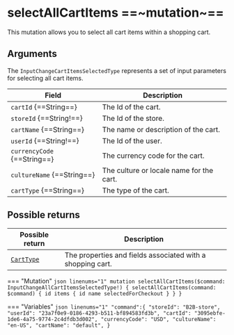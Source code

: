 # selectAllCartItems ==~mutation~==

This mutation allows you to select all cart items within a shopping cart.

## Arguments

The `InputChangeCartItemsSelectedType` represents a set of input parameters for selecting all cart items. 

| Field                            | Description                                                          |
|----------------------------------|----------------------------------------------------------------------|
| `cartId` {==String==}            | The Id of the cart.                                                  |
| `storeId` {==String!==}          | The Id of the store.                                                 |
| `cartName` {==String==}          | The name or description of the cart.                                 |
| `userId` {==String!==}           | The Id of the user.                                                  |
| `currencyCode` {==String==}      | The currency code for the cart.                                      |
| `cultureName` {==String==}       | The culture or locale name for the cart.                             |
| `cartType` {==String==}          | The type of the cart.                                                |

## Possible returns

| Possible return                                          	| Description                                                 	|
|---------------------------------------------------------	|------------------------------------------------------------	|
| [`CartType`](../objects/cart-type.md)                   	|  The properties and fields associated with a shopping cart.  	|


=== "Mutation"
    ```json linenums="1"
    mutation selectAllCartItems($command: InputChangeAllCartItemsSelectedType!) {
      selectAllCartItems(command: $command) {
        id
        items {
          id
          name
          selectedForCheckout
        }
      }
    }
    ```

=== "Variables"
    ```json linenums="1"
    "command":{
      "storeId": "B2B-store",
      "userId": "23a7f0e9-0186-4293-b511-bf894583fd3b",
      "cartId": "3095ebfe-1de6-4a75-9774-2c4dfdb3d002",
      "currencyCode": "USD",
      "cultureName": "en-US",
      "cartName": "default",
    }
    ```